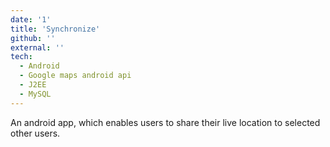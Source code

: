 ```yaml
---
date: '1'
title: 'Synchronize'
github: ''
external: ''
tech:
  - Android
  - Google maps android api
  - J2EE
  - MySQL
---
```


An android app, which enables users to share their live location to selected
other users.

